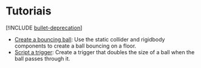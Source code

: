 # Tutoriais

[!INCLUDE [bullet-deprecation](../../includes/bullet-physics-deprecation.md)]

* [Create a bouncing ball](create-a-bouncing-ball.md): Use the static collider and rigidbody components to create a ball bouncing on a floor.
* [Script a trigger](script-a-trigger.md): Create a trigger that doubles the size of a ball when the ball passes through it.